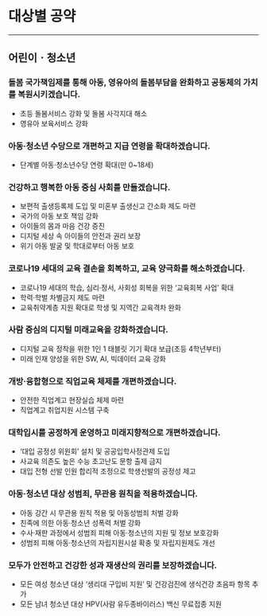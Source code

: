 # 대상별 공약
---
## 어린이ㆍ청소년​

### 돌봄 국가책임제를 통해 아동, 영유아의 돌봄부담을 완화하고 공동체의 가치를 복원시키겠습니다.
- 초등 돌봄서비스 강화 및 돌봄 사각지대 해소
- 영유아 보육서비스 강화

### 아동·청소년 수당으로 개편하고 지급 연령을 확대하겠습니다.
- 단계별 아동·청소년수당 연령 확대(만 0~18세)

### 건강하고 행복한 아동 중심 사회를 만들겠습니다.
- 보편적 출생등록제 도입 및 미혼부 출생신고 간소화 제도 마련
- 국가의 아동 보호 책임 강화
- 아이들의 몸과 마음 건강 증진
- 디지털 세상 속 아이들의 안전과 권리 보장
- 위기 아동 발굴 및 학대로부터 아동 보호

### 코로나19 세대의 교육 결손을 회복하고, 교육 양극화를 해소하겠습니다.
- 코로나19 세대의 학습, 심리·정서, 사회성 회복을 위한 ‘교육회복 사업’ 확대
- 학력·학벌 차별금지 제도 마련
- 교육취약계층 지원 확대로 학생 및 지역간 교육격차 완화

### 사람 중심의 디지털 미래교육을 강화하겠습니다.
- 디지털 교육 정착을 위한 1인 1 태블릿 기기 확대 보급(초등 4학년부터)
- 미래 인재 양성을 위한 SW, AI, 빅데이터 교육 강화

### 개방·융합형으로 직업교육 체제를 개편하겠습니다.
- 안전한 직업계고 현장실습 체제 마련
- 직업계고 취업지원 시스템 구축

### 대학입시를 공정하게 운영하고 미래지향적으로 개편하겠습니다.
- ‘대입 공정성 위원회’ 설치 및 공공입학사정관제 도입
- 사교육 의존도 높은 수능 초고난도 문항 출제 금지
- 대입 전형 선발 인원 합리적 조정으로 학생선발의 공정성 제고

### 아동·청소년 대상 성범죄, 무관용 원칙을 적용하겠습니다.
- 아동 강간 시 무관용 원칙 적용 및 아동성범죄 처벌 강화
- 친족에 의한 아동·청소년 성폭력 처벌 강화
- 수사·재판 과정에서 성범죄 피해 아동·청소년의 지원 및 정보 보호강화
- 성범죄 피해 아동·청소년의 자립지원시설 확충 및 자립지원제도 개선

### 모두가 안전하고 건강한 성과 재생산의 권리를 보장하겠습니다.
- 모든 여성 청소년 대상 ‘생리대 구입비 지원’ 및 건강검진에 생식건강 초음파 항목 추가
- 모든 남녀 청소년 대상 HPV(사람 유두종바이러스) 백신 무료접종 지원